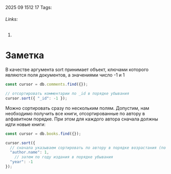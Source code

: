 2025 09 1512 17
Tags: 
###### Links: 
1) 
# Заметка
В качестве аргумента sort принимает объект, ключами которого являются поля документов, а значениями число -1 и 1
```ts
const cursor = db.comments.find({});

// отсортировать комментарии по _id в порядке убывания
cursor.sort({ "_id": -1 });
```
Можно сортировать сразу по нескольким полям. Допустим, нам необходимо получить все книги, отсортированные по автору в алфавитном порядке. При этом для каждого автора сначала должны идти новые книги:
```ts
const cursor = db.books.find({});

cursor.sort({ 
  // сначала указываем сортировать по автору в порядке возрастания (по алфавиту)
  "author.name": 1,
    // затем по году издания в порядке убывания
  "year": -1 
});
```
